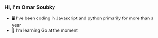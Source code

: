 ### Hi, I'm Omar Soubky

- 🖥️ I've been coding in Javascript and python primarily for more than a year
- 🐹 I’m learning Go at the moment
